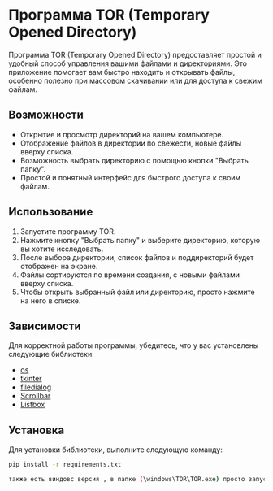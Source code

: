# Программа TOR (Temporary Opened Directory)

Программа TOR (Temporary Opened Directory) предоставляет простой и удобный способ управления вашими файлами и директориями. Это приложение помогает вам быстро находить и открывать файлы, особенно полезно при массовом скачивании или для доступа к свежим файлам.

## Возможности

- Открытие и просмотр директорий на вашем компьютере.
- Отображение файлов в директории по свежести, новые файлы вверху списка.
- Возможность выбрать директорию с помощью кнопки "Выбрать папку".
- Простой и понятный интерфейс для быстрого доступа к своим файлам.

## Использование

1. Запустите программу TOR.
2. Нажмите кнопку "Выбрать папку" и выберите директорию, которую вы хотите исследовать.
3. После выбора директории, список файлов и поддиректорий будет отображен на экране.
4. Файлы сортируются по времени создания, с новыми файлами вверху списка.
5. Чтобы открыть выбранный файл или директорию, просто нажмите на него в списке.

## Зависимости

Для корректной работы программы, убедитесь, что у вас установлены следующие библиотеки:

- [os](https://docs.python.org/3/library/os.html)
- [tkinter](https://docs.python.org/3/library/tkinter.html)
- [filedialog](https://docs.python.org/3/library/dialog.html)
- [Scrollbar](https://docs.python.org/3/library/tkinter.ttk.html#scrollbar)
- [Listbox](https://docs.python.org/3/library/tkinter.html#listbox)

## Установка

Для установки библиотеки, выполните следующую команду:

```bash
pip install -r requirements.txt

также есть виндовс версия , в папке (\windows\TOR\TOR.exe) просто запустить TOR.exe
